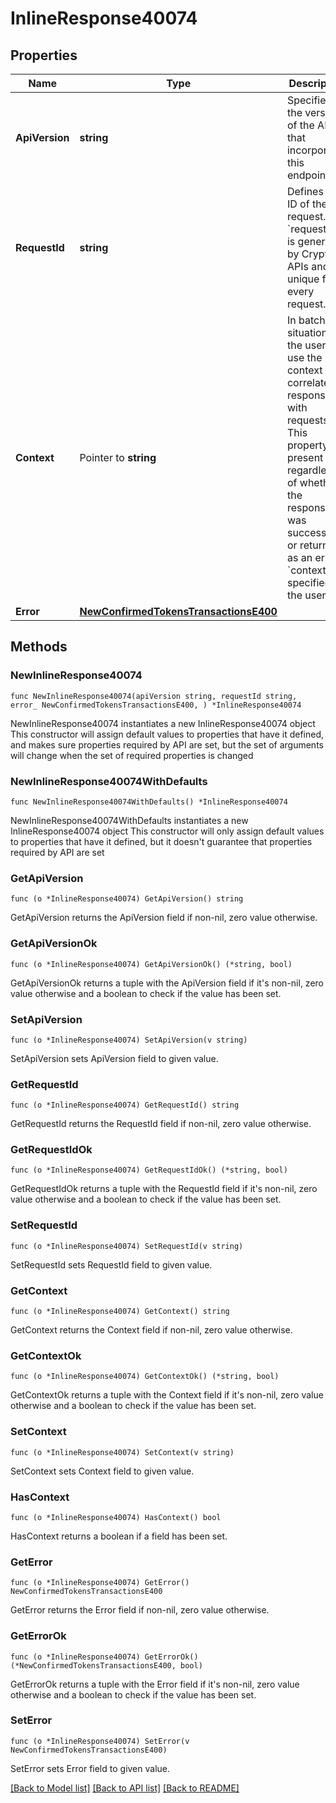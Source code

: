 # InlineResponse40074

## Properties

Name | Type | Description | Notes
------------ | ------------- | ------------- | -------------
**ApiVersion** | **string** | Specifies the version of the API that incorporates this endpoint. | 
**RequestId** | **string** | Defines the ID of the request. The &#x60;requestId&#x60; is generated by Crypto APIs and it&#39;s unique for every request. | 
**Context** | Pointer to **string** | In batch situations the user can use the context to correlate responses with requests. This property is present regardless of whether the response was successful or returned as an error. &#x60;context&#x60; is specified by the user. | [optional] 
**Error** | [**NewConfirmedTokensTransactionsE400**](NewConfirmedTokensTransactionsE400.md) |  | 

## Methods

### NewInlineResponse40074

`func NewInlineResponse40074(apiVersion string, requestId string, error_ NewConfirmedTokensTransactionsE400, ) *InlineResponse40074`

NewInlineResponse40074 instantiates a new InlineResponse40074 object
This constructor will assign default values to properties that have it defined,
and makes sure properties required by API are set, but the set of arguments
will change when the set of required properties is changed

### NewInlineResponse40074WithDefaults

`func NewInlineResponse40074WithDefaults() *InlineResponse40074`

NewInlineResponse40074WithDefaults instantiates a new InlineResponse40074 object
This constructor will only assign default values to properties that have it defined,
but it doesn't guarantee that properties required by API are set

### GetApiVersion

`func (o *InlineResponse40074) GetApiVersion() string`

GetApiVersion returns the ApiVersion field if non-nil, zero value otherwise.

### GetApiVersionOk

`func (o *InlineResponse40074) GetApiVersionOk() (*string, bool)`

GetApiVersionOk returns a tuple with the ApiVersion field if it's non-nil, zero value otherwise
and a boolean to check if the value has been set.

### SetApiVersion

`func (o *InlineResponse40074) SetApiVersion(v string)`

SetApiVersion sets ApiVersion field to given value.


### GetRequestId

`func (o *InlineResponse40074) GetRequestId() string`

GetRequestId returns the RequestId field if non-nil, zero value otherwise.

### GetRequestIdOk

`func (o *InlineResponse40074) GetRequestIdOk() (*string, bool)`

GetRequestIdOk returns a tuple with the RequestId field if it's non-nil, zero value otherwise
and a boolean to check if the value has been set.

### SetRequestId

`func (o *InlineResponse40074) SetRequestId(v string)`

SetRequestId sets RequestId field to given value.


### GetContext

`func (o *InlineResponse40074) GetContext() string`

GetContext returns the Context field if non-nil, zero value otherwise.

### GetContextOk

`func (o *InlineResponse40074) GetContextOk() (*string, bool)`

GetContextOk returns a tuple with the Context field if it's non-nil, zero value otherwise
and a boolean to check if the value has been set.

### SetContext

`func (o *InlineResponse40074) SetContext(v string)`

SetContext sets Context field to given value.

### HasContext

`func (o *InlineResponse40074) HasContext() bool`

HasContext returns a boolean if a field has been set.

### GetError

`func (o *InlineResponse40074) GetError() NewConfirmedTokensTransactionsE400`

GetError returns the Error field if non-nil, zero value otherwise.

### GetErrorOk

`func (o *InlineResponse40074) GetErrorOk() (*NewConfirmedTokensTransactionsE400, bool)`

GetErrorOk returns a tuple with the Error field if it's non-nil, zero value otherwise
and a boolean to check if the value has been set.

### SetError

`func (o *InlineResponse40074) SetError(v NewConfirmedTokensTransactionsE400)`

SetError sets Error field to given value.



[[Back to Model list]](../README.md#documentation-for-models) [[Back to API list]](../README.md#documentation-for-api-endpoints) [[Back to README]](../README.md)


